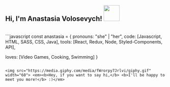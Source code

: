 <h2> Hi, I'm Anastasia Volosevych! <img src="https://media.giphy.com/media/j31GvPjFaHgmZJgkn6/giphy.gif" width="50"></h2>
<br/>
```javascript
const anastasia = {
  pronouns: "she" | "her",
  code: [Javascript, HTML, SASS, CSS, Java],
  tools: [React, Redux, Node, Styled-Components, API],
  
  loves: [Video Games, Cooking, Swimming]
}
```

<img src="https://media.giphy.com/media/fWrorpy7Jrlvi/giphy.gif" width="60"> <em><b>Hey, if you want to say hi,</b> <b>I'll be happy to meet you more!</b> :)</em>

